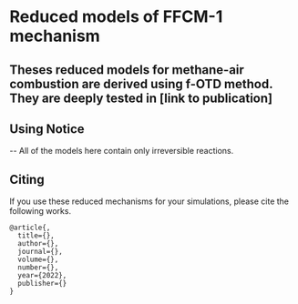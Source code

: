 # Reduced models of FFCM-1 mechanism
Theses reduced models for methane-air combustion are derived using f-OTD method. They are deeply tested in [link to publication]
-----------

## Using Notice
-- All of the models here contain only irreversible reactions.

## Citing
If you use these reduced mechanisms for your simulations, please cite the following works.
```
@article{,
  title={},
  author={},
  journal={},
  volume={},
  number={},
  year={2022},
  publisher={}
}

